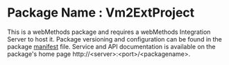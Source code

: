# Package Name : Vm2ExtProject
This is a webMethods package and requires a webMethods Integration Server to host it. Package versioning and configuration can be found in the package [manifest](./Vm2ExtProject/manifest.v3) file. Service and API documentation is available on the package's home page http://&lt;server&gt;:&lt;port&gt;/&lt;packagename>.